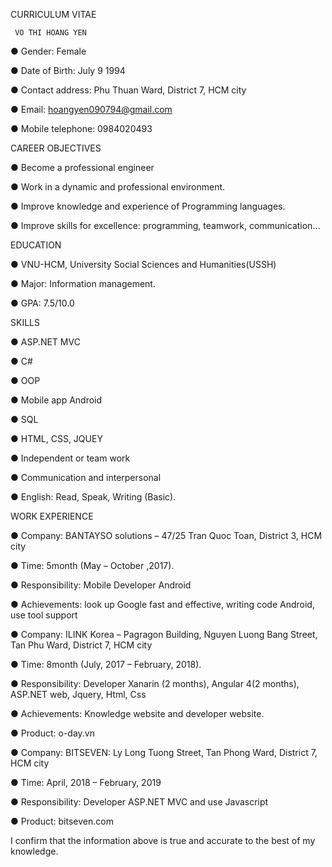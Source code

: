 
CURRICULUM VITAE

     VO THI HOANG YEN
●	Gender: Female

●	Date of Birth: July 9 1994

●	Contact address: Phu Thuan Ward, District 7, HCM city

●	Email: hoangyen090794@gmail.com

●	Mobile telephone: 0984020493


CAREER OBJECTIVES

●	Become a professional engineer

●	Work in a dynamic and professional environment.

●	Improve knowledge and experience of Programming languages.

●	Improve skills for excellence: programming, teamwork, communication…

EDUCATION

●	VNU-HCM, University Social Sciences and Humanities(USSH)

●	Major: Information management.

●	GPA: 7.5/10.0


SKILLS

●	ASP.NET MVC

●	C#

●	OOP

●	Mobile app Android

●	SQL

●	HTML, CSS, JQUEY

●	Independent or team work

●	Communication and interpersonal

●	English: Read, Speak, Writing (Basic).


WORK EXPERIENCE
 
●	Company: BANTAYSO solutions – 47/25 Tran Quoc Toan, District 3, HCM city

●	Time: 5month (May – October ,2017).

●	Responsibility: Mobile Developer Android

●	Achievements: look up Google fast and effective, writing code Android, use tool support



●	Company: ILINK Korea – Pagragon Building, Nguyen Luong Bang Street, Tan Phu Ward, District 7, HCM city

●	Time: 8month (July, 2017 – February, 2018).

●	Responsibility: Developer Xanarin (2 months), Angular 4(2 months), ASP.NET web, Jquery, Html, Css

●	Achievements: Knowledge website and developer website.

●	Product: o-day.vn



●	Company: BITSEVEN: Ly Long Tuong Street, Tan Phong Ward, District 7, HCM city

●	Time: April, 2018 – February, 2019

●	Responsibility: Developer ASP.NET MVC and use Javascript

●	Product: bitseven.com


I confirm that the information above is true and accurate to the best of my knowledge.
